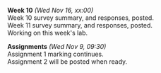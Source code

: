 **Week 10** *(Wed Nov 16, xx:00)*   
Week 10 survey summary, and responses, posted.  
Week 11 survey summary, and responses, posted.  
Working on this week's lab.

**Assignments** *(Wed Nov 9, 09:30)*  
Assignment 1 marking continues.  
Assignment 2 will be posted when ready.
